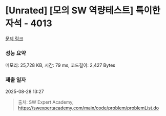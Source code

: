 # [Unrated] [모의 SW 역량테스트] 특이한 자석 - 4013 

[문제 링크](https://swexpertacademy.com/main/code/problem/problemDetail.do?contestProbId=AWIeV9sKkcoDFAVH) 

### 성능 요약

메모리: 25,728 KB, 시간: 79 ms, 코드길이: 2,427 Bytes

### 제출 일자

2025-08-28 13:27



> 출처: SW Expert Academy, https://swexpertacademy.com/main/code/problem/problemList.do